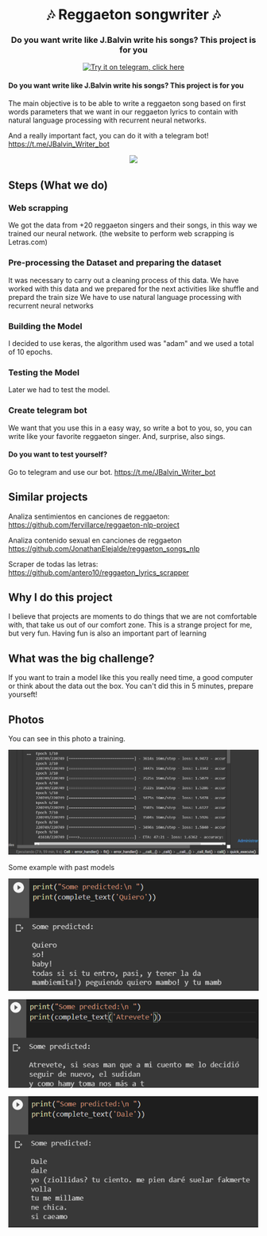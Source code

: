 <h1 align="center" style="border-bottom: none;">🎶 Reggaeton songwriter 🎶</h1>
<h3 align="center">Do you want write like J.Balvin write his songs? This project is for you</h3>
<p align="center">
  <a href="https://t.me/JBalvin_Writer_bot">
    <img alt="Try it on telegram, click here" src="https://img.shields.io/badge/Join%20the%20community-on%20GitHub%20Discussions-blue">
  </a>
</p>

#### Do you want write like J.Balvin write his songs? This project is for you

The main objective is to be able to write a reggaeton song based on first words parameters that we want in our reggaeton lyrics to contain with natural language processing with recurrent neural networks.

And a really important fact, you can do it with a telegram bot!  https://t.me/JBalvin_Writer_bot


<p align="center">
  <img src="https://www.elcolombiano.com/binrepository/360x273/0c33/360d240/none/11101/AWNA/balvin_38652723_20210930183456.jpg"/>
</p>

## Steps (What we do)

### Web scrapping
We got the data from +20 reggaeton singers and their songs, in this way we trained our neural network.
(the website to perform web scrapping is Letras.com)

### Pre-processing the Dataset and preparing the dataset 
It was necessary to carry out a cleaning process of this data. We have worked with this data and we prepared for the next activities like shuffle and prepard the train size
We have to use natural language processing with recurrent neural networks

### Building the Model
I decided to use keras, the algorithm used was "adam" and we used a total of 10 epochs.

### Testing the Model
Later we had to test the model.

### Create telegram bot
We want that you use this in a easy way, so write a bot to you, so, you can write like your favorite reggaeton singer.
And, surprise, also sings.

#### Do you want to test yourself?
Go to telegram and use our bot.
https://t.me/JBalvin_Writer_bot

## Similar projects

Analiza sentimientos en canciones de reggaeton: https://github.com/fervillarce/reggaeton-nlp-project

Analiza contenido sexual en canciones de reggaeton https://github.com/JonathanElejalde/reggaeton_songs_nlp

Scraper de todas las letras: https://github.com/antero10/reggaeton_lyrics_scrapper

## Why I do this project

I believe that projects are moments to do things that we are not comfortable with, that take us out of our comfort zone. This is a strange project for me, but very fun. Having fun is also an important part of learning

## What was the big challenge?

If you want to train a model like this you really need time, a good computer or think about the data out the box. You can't did this in 5 minutes, prepare yourseft!


## Photos

You can see in this photo a training.

<p align="center">
  <img src="https://github.com/Ojedalatronico/Reggaeton_songs/blob/main/Imagenes/epochs.png?raw=true"/>
</p>

Some example with past models

<p align="center">
  <img src="https://github.com/Ojedalatronico/Reggaeton_songs/blob/main/Imagenes/Quiero.png?raw=true"/>
</p>
<p align="center">
  <img src="https://github.com/Ojedalatronico/Reggaeton_songs/blob/main/Imagenes/atrevete.png?raw=true"/>
</p>
<p align="center">
  <img src="https://github.com/Ojedalatronico/Reggaeton_songs/blob/main/Imagenes/Dale.png?raw=true"/>
</p>

